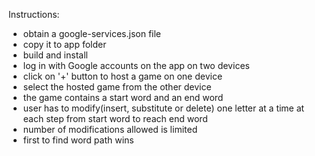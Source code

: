 Instructions:
- obtain a google-services.json file
- copy it to app folder
- build and install
- log in with Google accounts on the app on two devices
- click on '+' button to host a game on one device
- select the hosted game from the other device
- the game contains a start word and an end word
- user has to modify(insert, substitute or delete) one letter at a time at each step from start word to reach end word
- number of modifications allowed is limited
- first to find word path wins
